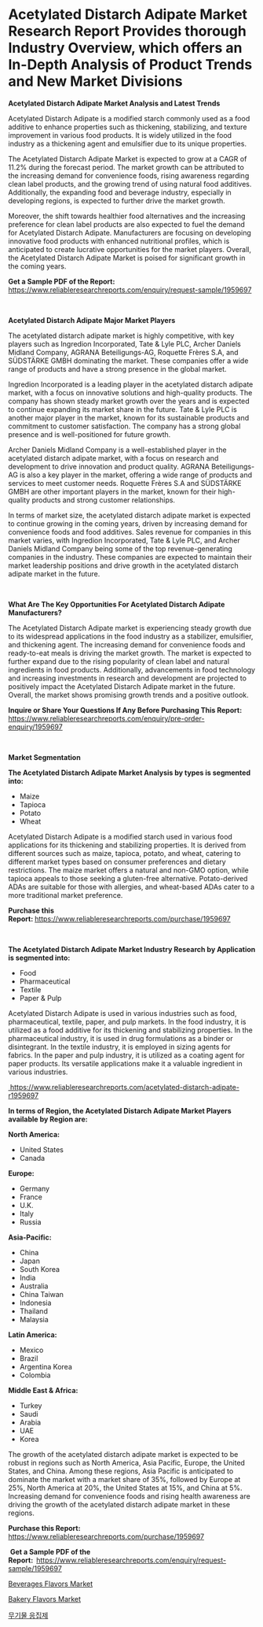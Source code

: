 <p><h1>Acetylated Distarch Adipate Market Research Report Provides thorough Industry Overview, which offers an In-Depth Analysis of Product Trends and New Market Divisions</h1></p><p><strong>Acetylated Distarch Adipate Market Analysis and Latest Trends</strong></p>
<p><p>Acetylated Distarch Adipate is a modified starch commonly used as a food additive to enhance properties such as thickening, stabilizing, and texture improvement in various food products. It is widely utilized in the food industry as a thickening agent and emulsifier due to its unique properties.</p><p>The Acetylated Distarch Adipate Market is expected to grow at a CAGR of 11.2% during the forecast period. The market growth can be attributed to the increasing demand for convenience foods, rising awareness regarding clean label products, and the growing trend of using natural food additives. Additionally, the expanding food and beverage industry, especially in developing regions, is expected to further drive the market growth.</p><p>Moreover, the shift towards healthier food alternatives and the increasing preference for clean label products are also expected to fuel the demand for Acetylated Distarch Adipate. Manufacturers are focusing on developing innovative food products with enhanced nutritional profiles, which is anticipated to create lucrative opportunities for the market players. Overall, the Acetylated Distarch Adipate Market is poised for significant growth in the coming years.</p></p>
<p><strong>Get a Sample PDF of the Report:&nbsp;</strong> <a href="https://www.reliableresearchreports.com/enquiry/request-sample/1959697">https://www.reliableresearchreports.com/enquiry/request-sample/1959697</a></p>
<p>&nbsp;</p>
<p><strong>Acetylated Distarch Adipate Major Market Players</strong></p>
<p><p>The acetylated distarch adipate market is highly competitive, with key players such as Ingredion Incorporated, Tate & Lyle PLC, Archer Daniels Midland Company, AGRANA Beteiligungs-AG, Roquette Frères S.A, and SÜDSTÄRKE GMBH dominating the market. These companies offer a wide range of products and have a strong presence in the global market.</p><p>Ingredion Incorporated is a leading player in the acetylated distarch adipate market, with a focus on innovative solutions and high-quality products. The company has shown steady market growth over the years and is expected to continue expanding its market share in the future. Tate & Lyle PLC is another major player in the market, known for its sustainable products and commitment to customer satisfaction. The company has a strong global presence and is well-positioned for future growth.</p><p>Archer Daniels Midland Company is a well-established player in the acetylated distarch adipate market, with a focus on research and development to drive innovation and product quality. AGRANA Beteiligungs-AG is also a key player in the market, offering a wide range of products and services to meet customer needs. Roquette Frères S.A and SÜDSTÄRKE GMBH are other important players in the market, known for their high-quality products and strong customer relationships.</p><p>In terms of market size, the acetylated distarch adipate market is expected to continue growing in the coming years, driven by increasing demand for convenience foods and food additives. Sales revenue for companies in this market varies, with Ingredion Incorporated, Tate & Lyle PLC, and Archer Daniels Midland Company being some of the top revenue-generating companies in the industry. These companies are expected to maintain their market leadership positions and drive growth in the acetylated distarch adipate market in the future.</p></p>
<p>&nbsp;</p>
<p><strong>What Are The Key Opportunities For Acetylated Distarch Adipate Manufacturers?</strong></p>
<p><p>The Acetylated Distarch Adipate market is experiencing steady growth due to its widespread applications in the food industry as a stabilizer, emulsifier, and thickening agent. The increasing demand for convenience foods and ready-to-eat meals is driving the market growth. The market is expected to further expand due to the rising popularity of clean label and natural ingredients in food products. Additionally, advancements in food technology and increasing investments in research and development are projected to positively impact the Acetylated Distarch Adipate market in the future. Overall, the market shows promising growth trends and a positive outlook.</p></p>
<p><strong>Inquire or Share Your Questions If Any Before Purchasing This Report:</strong> <a href="https://www.reliableresearchreports.com/enquiry/pre-order-enquiry/1959697">https://www.reliableresearchreports.com/enquiry/pre-order-enquiry/1959697</a></p>
<p>&nbsp;</p>
<p><strong>Market Segmentation</strong></p>
<p><strong>The Acetylated Distarch Adipate Market Analysis by types is segmented into:</strong></p>
<p><ul><li>Maize</li><li>Tapioca</li><li>Potato</li><li>Wheat</li></ul></p>
<p><p>Acetylated Distarch Adipate is a modified starch used in various food applications for its thickening and stabilizing properties. It is derived from different sources such as maize, tapioca, potato, and wheat, catering to different market types based on consumer preferences and dietary restrictions. The maize market offers a natural and non-GMO option, while tapioca appeals to those seeking a gluten-free alternative. Potato-derived ADAs are suitable for those with allergies, and wheat-based ADAs cater to a more traditional market preference.</p></p>
<p><strong>Purchase this Report:&nbsp;</strong><a href="https://www.reliableresearchreports.com/purchase/1959697">https://www.reliableresearchreports.com/purchase/1959697</a></p>
<p>&nbsp;</p>
<p><strong>The Acetylated Distarch Adipate Market Industry Research by Application is segmented into:</strong></p>
<p><ul><li>Food</li><li>Pharmaceutical</li><li>Textile</li><li>Paper & Pulp</li></ul></p>
<p><p>Acetylated Distarch Adipate is used in various industries such as food, pharmaceutical, textile, paper, and pulp markets. In the food industry, it is utilized as a food additive for its thickening and stabilizing properties. In the pharmaceutical industry, it is used in drug formulations as a binder or disintegrant. In the textile industry, it is employed in sizing agents for fabrics. In the paper and pulp industry, it is utilized as a coating agent for paper products. Its versatile applications make it a valuable ingredient in various industries.</p></p>
<p><a href="https://www.reliableresearchreports.com/acetylated-distarch-adipate-r1959697">&nbsp;https://www.reliableresearchreports.com/acetylated-distarch-adipate-r1959697</a></p>
<p><strong>In terms of Region, the Acetylated Distarch Adipate Market Players available by Region are:</strong></p>
<p>
    <p> <strong> North America: </strong>
        <ul>
            <li>United States</li>
            <li>Canada</li>
        </ul>
        </p> 
    <p> <strong> Europe: </strong>
        <ul>
            <li>Germany</li>
            <li>France</li>
            <li>U.K.</li>
            <li>Italy</li>
            <li>Russia</li>
        </ul>
        </p> 
    <p> <strong> Asia-Pacific: </strong>
        <ul>
            <li>China</li>
            <li>Japan</li>
            <li>South Korea</li>
            <li>India</li>
            <li>Australia</li>
            <li>China Taiwan</li>
            <li>Indonesia</li>
            <li>Thailand</li>
            <li>Malaysia</li>
        </ul>
        </p> 
    <p> <strong> Latin America: </strong>
        <ul>
            <li>Mexico</li>
            <li>Brazil</li>
            <li>Argentina Korea</li>
            <li>Colombia</li>
        </ul>
        </p> 
    <p> <strong> Middle East & Africa: </strong>
        <ul>
            <li>Turkey</li>
            <li>Saudi</li>
            <li>Arabia</li>
            <li>UAE</li>
            <li>Korea</li>
        </ul>
    </p>
    </p>
<p><p>The growth of the acetylated distarch adipate market is expected to be robust in regions such as North America, Asia Pacific, Europe, the United States, and China. Among these regions, Asia Pacific is anticipated to dominate the market with a market share of 35%, followed by Europe at 25%, North America at 20%, the United States at 15%, and China at 5%. Increasing demand for convenience foods and rising health awareness are driving the growth of the acetylated distarch adipate market in these regions.</p></p>
<p><strong>Purchase this Report: </strong><a href="https://www.reliableresearchreports.com/purchase/1959697">https://www.reliableresearchreports.com/purchase/1959697</a></p>
<p>&nbsp;<strong>Get a Sample PDF of the Report:&nbsp;&nbsp;</strong><a href="https://www.reliableresearchreports.com/enquiry/request-sample/1959697">https://www.reliableresearchreports.com/enquiry/request-sample/1959697</a></p>
<p><strong></strong></p>
<p><p><a href="https://github.com/johnbach50/Market-Research-Report-List-2/blob/main/beverages-flavors-market.md">Beverages Flavors Market</a></p><p><a href="https://github.com/pjcfca/Market-Research-Report-List-2/blob/main/bakery-flavors-market.md">Bakery Flavors Market</a></p><p><a href="https://github.com/Penelolack456456/Market-Research-Report-List-1/blob/main/736778317017.md">무기물 응집제</a></p></p>